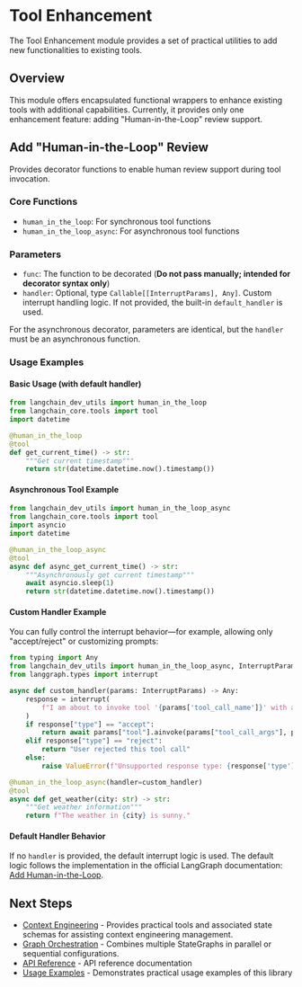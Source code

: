# Tool Enhancement

The Tool Enhancement module provides a set of practical utilities to add new functionalities to existing tools.

## Overview

This module offers encapsulated functional wrappers to enhance existing tools with additional capabilities. Currently, it provides only one enhancement feature: adding "Human-in-the-Loop" review support.

## Add "Human-in-the-Loop" Review

Provides decorator functions to enable human review support during tool invocation.

### Core Functions

- `human_in_the_loop`: For synchronous tool functions
- `human_in_the_loop_async`: For asynchronous tool functions

### Parameters

- `func`: The function to be decorated (**Do not pass manually; intended for decorator syntax only**)
- `handler`: Optional, type `Callable[[InterruptParams], Any]`. Custom interrupt handling logic. If not provided, the built-in `default_handler` is used.

For the asynchronous decorator, parameters are identical, but the `handler` must be an asynchronous function.

### Usage Examples

#### Basic Usage (with default handler)

```python
from langchain_dev_utils import human_in_the_loop
from langchain_core.tools import tool
import datetime

@human_in_the_loop
@tool
def get_current_time() -> str:
    """Get current timestamp"""
    return str(datetime.datetime.now().timestamp())
```

#### Asynchronous Tool Example

```python
from langchain_dev_utils import human_in_the_loop_async
from langchain_core.tools import tool
import asyncio
import datetime

@human_in_the_loop_async
@tool
async def async_get_current_time() -> str:
    """Asynchronously get current timestamp"""
    await asyncio.sleep(1)
    return str(datetime.datetime.now().timestamp())
```

#### Custom Handler Example

You can fully control the interrupt behavior—for example, allowing only "accept/reject" or customizing prompts:

```python
from typing import Any
from langchain_dev_utils import human_in_the_loop_async, InterruptParams
from langgraph.types import interrupt

async def custom_handler(params: InterruptParams) -> Any:
    response = interrupt(
        f"I am about to invoke tool '{params['tool_call_name']}' with arguments {params['tool_call_args']}. Please confirm whether to proceed."
    )
    if response["type"] == "accept":
        return await params["tool"].ainvoke(params["tool_call_args"], params["config"])
    elif response["type"] == "reject":
        return "User rejected this tool call"
    else:
        raise ValueError(f"Unsupported response type: {response['type']}")

@human_in_the_loop_async(handler=custom_handler)
@tool
async def get_weather(city: str) -> str:
    """Get weather information"""
    return f"The weather in {city} is sunny."
```

#### Default Handler Behavior

If no `handler` is provided, the default interrupt logic is used. The default logic follows the implementation in the official LangGraph documentation: [Add Human-in-the-Loop](https://docs.langchain.com/oss/python/langgraph/add-human-in-the-loop).

## Next Steps

- [Context Engineering](./context-engineering.md) - Provides practical tools and associated state schemas for assisting context engineering management.
- [Graph Orchestration](./graph-orchestration.md) - Combines multiple StateGraphs in parallel or sequential configurations.
- [API Reference](./api-reference.md) - API reference documentation
- [Usage Examples](./example.md) - Demonstrates practical usage examples of this library
